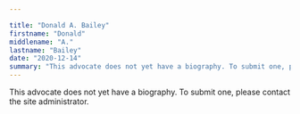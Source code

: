 ```yaml
---

title: "Donald A. Bailey"
firstname: "Donald"
middlename: "A."
lastname: "Bailey"
date: "2020-12-14"
summary: "This advocate does not yet have a biography. To submit one, please contact the site administrator."
---
```

This advocate does not yet have a biography. To submit one, please contact the site administrator.

